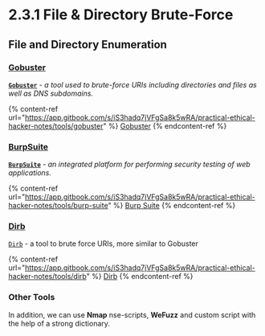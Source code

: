 # 2.3.1 File & Directory Brute-Force

## File and Directory Enumeration <a href="#directory-enumeration-gobuster" id="directory-enumeration-gobuster"></a>

### &#x20;[Gobuster](https://github.com/OJ/gobuster)​ <a href="#directory-enumeration-gobuster" id="directory-enumeration-gobuster"></a>

​[**`Gobuster`**](https://www.kali.org/tools/gobuster/) - _a tool used to brute-force URIs including directories and files as well as DNS subdomains._

{% content-ref url="https://app.gitbook.com/s/iS3hadq7jVFgSa8k5wRA/practical-ethical-hacker-notes/tools/gobuster" %}
[Gobuster](https://app.gitbook.com/s/iS3hadq7jVFgSa8k5wRA/practical-ethical-hacker-notes/tools/gobuster)
{% endcontent-ref %}

### [BurpSuite](https://portswigger.net/burp/documentation/desktop)​ <a href="#directory-enumeration-burpsuite" id="directory-enumeration-burpsuite"></a>

​[**`BurpSuite`**](https://www.kali.org/tools/burpsuite/) - _an integrated platform for performing security testing of web applications._

{% content-ref url="https://app.gitbook.com/s/iS3hadq7jVFgSa8k5wRA/practical-ethical-hacker-notes/tools/burp-suite" %}
[Burp Suite](https://app.gitbook.com/s/iS3hadq7jVFgSa8k5wRA/practical-ethical-hacker-notes/tools/burp-suite)
{% endcontent-ref %}

### [Dirb](https://app.gitbook.com/s/iS3hadq7jVFgSa8k5wRA/practical-ethical-hacker-notes/tools/dirb) <a href="#scanning-webapp-zaproxy" id="scanning-webapp-zaproxy"></a>

[`Dirb`](https://app.gitbook.com/s/iS3hadq7jVFgSa8k5wRA/practical-ethical-hacker-notes/tools/dirb) - a tool to brute force URIs, more similar to Gobuster

{% content-ref url="https://app.gitbook.com/s/iS3hadq7jVFgSa8k5wRA/practical-ethical-hacker-notes/tools/dirb" %}
[Dirb](https://app.gitbook.com/s/iS3hadq7jVFgSa8k5wRA/practical-ethical-hacker-notes/tools/dirb)
{% endcontent-ref %}

### Other Tools

In addition, we can use **Nmap** nse-scripts, **WeFuzz** and custom script with the help of a strong dictionary.
